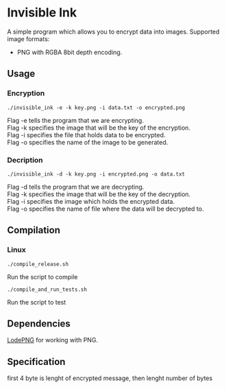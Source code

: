 # Invisible Ink

A simple program which allows you to encrypt data into images.
Supported image formats:
- PNG with RGBA 8bit depth encoding.

## Usage

### Encryption

```
./invisible_ink -e -k key.png -i data.txt -o encrypted.png
```
Flag -e tells the program that we are encrypting.  
Flag -k specifies the image that will be the key of the encryption.  
Flag -i specifies the file that holds data to be encrypted.  
Flag -o specifies the name of the image to be generated.  

### Decription

```
./invisible_ink -d -k key.png -i encrypted.png -o data.txt
```
Flag -d tells the program that we are decrypting.  
Flag -k specifies the image that will be the key of the decryption.  
Flag -i specifies the image which holds the encrypted data.  
Flag -o specifies the name of file where the data will be decrypted to.  

## Compilation

### Linux

```
./compile_release.sh
```
Run the script to compile 

```
./compile_and_run_tests.sh 
```
Run the script to test 

## Dependencies

[LodePNG](https://github.com/lvandeve/lodepng) for working with PNG.

## Specification

first 4 byte is lenght of encrypted message, then lenght number of bytes
